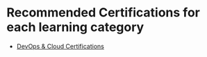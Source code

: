 # Recommended Certifications for each learning category

- [DevOps & Cloud Certifications](DevOps&Cloud/README.md)